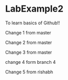 # LabExample2
To learn basics of Github!!

Change 1 from master

Change 2 from master

Change 3 from master

change 4 form branch 4

Change 5 from rishabh
